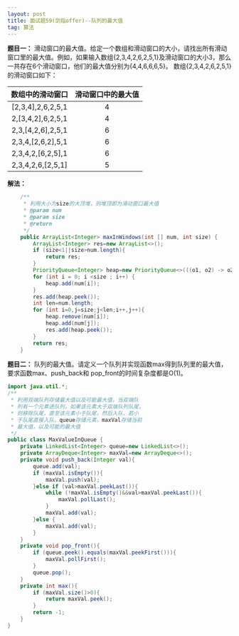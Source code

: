 ```yaml
---
layout: post
title: 面试题59(剑指offer)--队列的最大值
tag: 算法
---
```



**题目一：** 滑动窗口的最大值。给定一个数组和滑动窗口的大小，请找出所有滑动窗口里的最大值。例如，如果输入数组{2,3,4,2,6,2,5,1}及滑动窗口的大小3，那么一共存在6个滑动窗口，他们的最大值分别为{4,4,6,6,6,5}。 数组{2,3,4,2,6,2,5,1}的滑动窗口如下：

| 数组中的滑动窗口  | 滑动窗口中的最大值 |
| :---------------: | :----------------: |
| [2,3,4],2,6,2,5,1 |         4          |
| 2,[3,4,2],6,2,5,1 |         4          |
| 2,3,[4,2,6],2,5,1 |         6          |
| 2,3,4,[2,6,2],5,1 |         6          |
| 2,3,4,2,[6,2,5],1 |         6          |
| 2,3,4,2,6,[2,5,1] |         5          |

**解法：**

```java
	/**
     * 利用大小为size的大顶堆，则堆顶即为滑动窗口最大值
     * @param num
     * @param size
     * @return
     */
	public ArrayList<Integer> maxInWindows(int [] num, int size) {
        ArrayList<Integer> res=new ArrayList<>();
        if (size<1||size>num.length){
            return res;
        }
        PriorityQueue<Integer> heap=new PriorityQueue<>(((o1, o2) -> o2-o1));
        for (int i = 0; i <size ; i++) {
            heap.add(num[i]);
        }
        res.add(heap.peek());
        int len=num.length;
        for (int i=0,j=size;j<len;i++,j++){
            heap.remove(num[i]);
            heap.add(num[j]);
            res.add(heap.peek());
        }
        return res;
    }
```

**题目二：** 队列的最大值。请定义一个队列并实现函数max得到队列里的最大值，要求函数max、push_back和
pop_front的时间复杂度都是O(1)。

```java
import java.util.*;
/**
 * 利用双端队列存储最大值以及可能最大值，当双端队
 * 列有一个元素进队列，如果该元素大于双端队列队尾，
 * 则移除队尾，直至该元素小于队尾，然后入队，若小
 * 于队尾直接入队。queue存储元素，maxVal存储当前
 * 最大值，以及可能的最大值
 */
public class MaxValueInQueue {
    private LinkedList<Integer> queue=new LinkedList<>();
    private ArrayDeque<Integer> maxVal=new ArrayDeque<>();
    private void push_back(Integer val){
        queue.add(val);
        if (maxVal.isEmpty()){
            maxVal.push(val);
        }else if (val>maxVal.peekLast()){
            while (!maxVal.isEmpty()&&val>maxVal.peekLast()){
                maxVal.pollLast();
            }
            maxVal.add(val);
        }else {
            maxVal.add(val);
        }
    }
    private void pop_front(){
        if (queue.peek().equals(maxVal.peekFirst())){
            maxVal.pollFirst();
        }
        queue.pop();
    }
    private int max(){
        if (maxVal.size()>0){
            return maxVal.peek();
        }
        return -1;
    }
}
```

